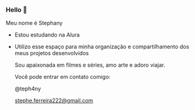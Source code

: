 ### Hello 👋
Meu nome é Stephany

* Estou estudando na Alura
* Utilizo esse espaço para minha organização e compartilhamento dos meus projetos desenvolvidos


  Sou apaixonada em filmes e séries, amo arte e adoro viajar.
  
  Você pode entrar em contato comigo:
  
  @teph4ny
  
  stephe.ferreira222@gmail.com
